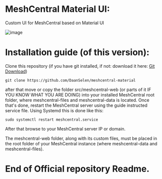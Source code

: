 # MeshCentral Material UI:
Custom UI for MeshCentral based on Material UI

![image](https://github.com/DaanSelen/meshcentral-material/assets/80752476/37a440aa-aecc-4279-bf0f-1c4da2355e5e)

# Installation guide (of this version):

Clone this repository (if you have git installed, if not: download it here: [Git Download](https://git-scm.com/downloads))<br>

```git clone https://github.com/DaanSelen/meshcentral-material```<br>

after that move or copy the folder src/meshcentral-web (or parts of it IF YOU KNOW WHAT YOU ARE DOING) into your installed MeshCentral root folder, where meshcentral-files and meshcentral-data is located.
Once that's done, restart the MeshCentral server using the guide instructed service file. Using Systemd this is done like this:<br>

```sudo systemctl restart meshcentral.service```<br>

After that browse to your MeshCentral server IP or domain.

The meshcentral-web folder, along with its custom files, must be placed in the root folder of your MeshCentral instance (where meshcentral-data and meshcentral-files).

# End of Official repository Readme.
